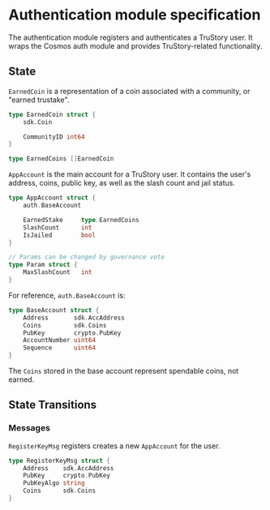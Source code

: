 # Authentication module specification

The authentication module registers and authenticates a TruStory user. It wraps the Cosmos auth module and provides TruStory-related functionality.

## State

`EarnedCoin` is a representation of a coin associated with a community, or "earned trustake".

```go
type EarnedCoin struct {
    sdk.Coin

    CommunityID int64
}

type EarnedCoins []EarnedCoin
```

`AppAccount` is the main account for a TruStory user. It contains the user's address, coins, public key, as well as the slash count and jail status.

```go
type AppAccount struct {
    auth.BaseAccount

    EarnedStake     type.EarnedCoins
    SlashCount      int
    IsJailed        bool
}

// Params can be changed by governance vote
type Param struct {
    MaxSlashCount   int
}
```

For reference, `auth.BaseAccount` is:
```go
type BaseAccount struct {
	Address       sdk.AccAddress
	Coins         sdk.Coins
	PubKey        crypto.PubKey
	AccountNumber uint64       
	Sequence      uint64       
}
```

The `Coins` stored in the base account represent spendable coins, not earned.

## State Transitions
### Messages

`RegisterKeyMsg` registers creates a new `AppAccount` for the user.

```go
type RegisterKeyMsg struct {
    Address    sdk.AccAddress
    PubKey     crypto.PubKey
    PubKeyAlgo string 
    Coins      sdk.Coins
}
```
